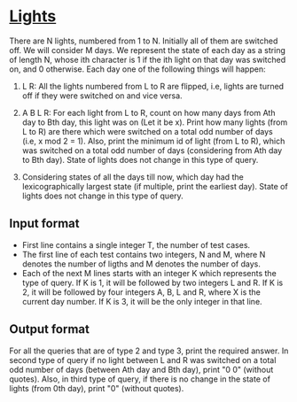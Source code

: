 # [Lights][link]

There are N lights, numbered from 1 to N. Initially all of them are switched off. We will consider M days. We represent the state of each day as a string of length N, whose ith character is 1 if the ith light on that day was switched on, and 0 otherwise. Each day one of the following things will happen:

1. L R: All the lights numbered from L to R are flipped, i.e, lights are turned off if they were switched on and vice versa.

2. A B L R: For each light from L to R, count on how many days from Ath day to Bth day, this light was on (Let it be x). Print how many lights (from L to R) are there which were switched on a total odd number of days (i.e, x mod 2 = 1). Also, print the minimum id of light (from L to R), which was switched on a total odd number of days (considering from Ath day to Bth day). State of lights does not change in this type of query.

3. Considering states of all the days till now, which day had the lexicographically largest state (if multiple, print the earliest day). State of lights does not change in this type of query.

## Input format

- First line contains a single integer T, the number of test cases.
- The first line of each test contains two integers, N and M, where N denotes the number of ligths and M denotes the number of days.
- Each of the next M lines starts with an integer K which represents the type of query. If K is 1, it will be followed by two integers L and R. If K is 2, it will be followed by four integers A, B, L and R, where X is the current day number. If K is 3, it will be the only integer in that line.

## Output format

For all the queries that are of type 2 and type 3, print the required answer. In second type of query if no light between L and R was switched on a total odd number of days (between Ath day and Bth day), print "0 0" (without quotes). Also, in third type of query, if there is no change in the state of lights (from 0th day), print "0" (without quotes).

[link]: https://www.hackerearth.com/practice/basic-programming/bit-manipulation/basics-of-bit-manipulation/practice-problems/algorithm/lights-2-c20ca270/
